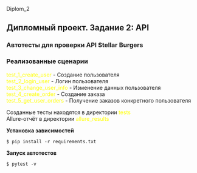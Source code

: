 Diplom_2
## Дипломный проект. Задание 2: API

### Автотесты для проверки API Stellar Burgers

### Реализованные сценарии

<span style="color:yellow">test_1_create_user</span> - Создание пользователя <br>
<span style="color:yellow">test_2_login_user</span> - Логин пользователя <br>
<span style="color:yellow">test_3_change_user_info</span> - Изменение данных пользователя <br>
<span style="color:yellow">test_4_create_order</span> - Создание заказа <br>
<span style="color:yellow">test_5_get_user_orders</span> - Получение заказов конкретного пользователя<br>

Созданные тесты находятся в директории <span style="color:yellow">tests</span> <br>
Allure-отчёт в директории <span style="color:yellow">allure_results</span>


**Установка зависимостей**

`$ pip install -r requirements.txt`

**Запуск автотестов**

`$ pytest -v`